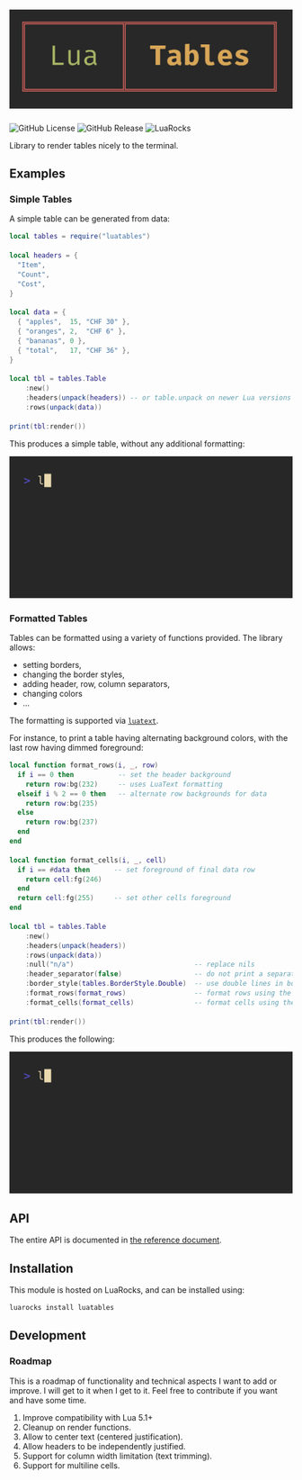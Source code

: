 # ![LuaTables](./assets/logo.png)

![GitHub License](https://img.shields.io/github/license/f4z3r/luatables?link=https%3A%2F%2Fgithub.com%2Ff4z3r%2Fluatables%2Fblob%2Fmain%2FLICENSE)
![GitHub Release](https://img.shields.io/github/v/release/f4z3r/luatables?logo=github&link=https%3A%2F%2Fgithub.com%2Ff4z3r%2Fluatables%2Freleases)
![LuaRocks](https://img.shields.io/luarocks/v/f4z3r/luatables?logo=lua&link=https%3A%2F%2Fluarocks.org%2Fmodules%2Ff4z3r%2Fluatables)

Library to render tables nicely to the terminal.

## Examples

### Simple Tables

A simple table can be generated from data:

```lua
local tables = require("luatables")

local headers = {
  "Item",
  "Count",
  "Cost",
}

local data = {
  { "apples",  15, "CHF 30" },
  { "oranges", 2,  "CHF 6" },
  { "bananas", 0 },
  { "total",   17, "CHF 36" },
}

local tbl = tables.Table
    :new()
    :headers(unpack(headers)) -- or table.unpack on newer Lua versions
    :rows(unpack(data))

print(tbl:render())
```

This produces a simple table, without any additional formatting:

![Simple table](assets/simple.gif)

### Formatted Tables

Tables can be formatted using a variety of functions provided. The library allows:

- setting borders,
- changing the border styles,
- adding header, row, column separators,
- changing colors
- ...

The formatting is supported via [`luatext`](https://github.com/f4z3r/luatext).

For instance, to print a table having alternating background colors, with the last row having dimmed
foreground:

```lua
local function format_rows(i, _, row)
  if i == 0 then           -- set the header background
    return row:bg(232)     -- uses LuaText formatting
  elseif i % 2 == 0 then   -- alternate row backgrounds for data
    return row:bg(235)
  else
    return row:bg(237)
  end
end

local function format_cells(i, _, cell)
  if i == #data then      -- set foreground of final data row
    return cell:fg(246)
  end
  return cell:fg(255)     -- set other cells foreground
end

local tbl = tables.Table
    :new()
    :headers(unpack(headers))
    :rows(unpack(data))
    :null("n/a")                              -- replace nils
    :header_separator(false)                  -- do not print a separator between header and data
    :border_style(tables.BorderStyle.Double)  -- use double lines in borders and separators
    :format_rows(format_rows)                 -- format rows using the function above
    :format_cells(format_cells)               -- format cells using the function above

print(tbl:render())
```

This produces the following:

![Alternating table](assets/alternating.gif)

## API

The entire API is documented in [the reference document](/docs/reference.md).

## Installation

This module is hosted on LuaRocks, and can be installed using:

```bash
luarocks install luatables
```

## Development

### Roadmap

This is a roadmap of functionality and technical aspects I want to add or improve. I will get to it
when I get to it. Feel free to contribute if you want and have some time.

1. Improve compatibility with Lua 5.1+
2. Cleanup on render functions.
3. Allow to center text (centered justification).
4. Allow headers to be independently justified.
5. Support for column width limitation (text trimming).
6. Support for multiline cells.
